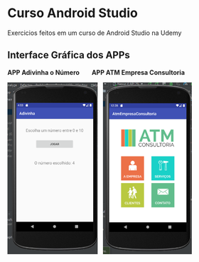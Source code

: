# Curso Android Studio
 Exercicios feitos em um curso de Android Studio na Udemy

## Interface Gráfica dos APPs
**APP Adivinha o Número** &nbsp;&nbsp;&nbsp;&nbsp;&nbsp; **APP ATM Empresa Consultoria**

<img src="https://github.com/atilao/Curso-Android-Studio/blob/master/Adivinha/Foto_App.PNG" width="203">&nbsp;&nbsp;&nbsp;<img src="https://github.com/atilao/Curso-Android-Studio/blob/master/AtmEmpresaConsultoria/Foto_App.PNG" width="200">
